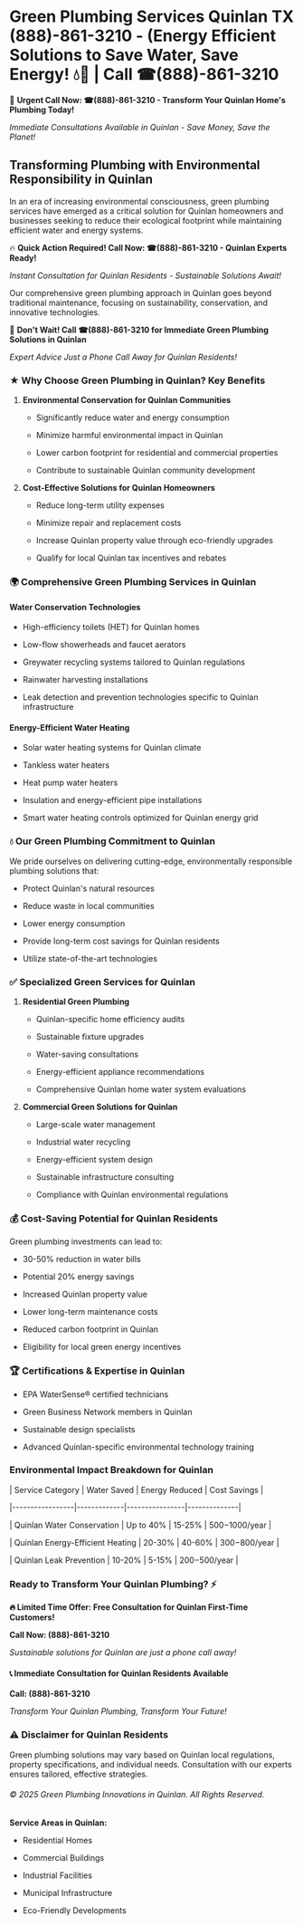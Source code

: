 # Green Plumbing Services Quinlan TX (888)-861-3210 - (Energy Efficient Solutions to Save Water, Save Energy! 💧🌿 | Call ☎(888)-861-3210

🚨 **Urgent Call Now: ☎(888)-861-3210 - Transform Your Quinlan Home's Plumbing Today!**
*Immediate Consultations Available in Quinlan - Save Money, Save the Planet!*

## Transforming Plumbing with Environmental Responsibility in Quinlan

In an era of increasing environmental consciousness, green plumbing services have emerged as a critical solution for Quinlan homeowners and businesses seeking to reduce their ecological footprint while maintaining efficient water and energy systems. 

🔥 **Quick Action Required! Call Now: ☎(888)-861-3210 - Quinlan Experts Ready!**
*Instant Consultation for Quinlan Residents - Sustainable Solutions Await!*

Our comprehensive green plumbing approach in Quinlan goes beyond traditional maintenance, focusing on sustainability, conservation, and innovative technologies.

🚨 **Don't Wait! Call ☎(888)-861-3210 for Immediate Green Plumbing Solutions in Quinlan**
*Expert Advice Just a Phone Call Away for Quinlan Residents!*

### ★ Why Choose Green Plumbing in Quinlan? Key Benefits

1. **Environmental Conservation for Quinlan Communities** 
   - Significantly reduce water and energy consumption
   - Minimize harmful environmental impact in Quinlan
   - Lower carbon footprint for residential and commercial properties
   - Contribute to sustainable Quinlan community development

2. **Cost-Effective Solutions for Quinlan Homeowners** 
   - Reduce long-term utility expenses
   - Minimize repair and replacement costs
   - Increase Quinlan property value through eco-friendly upgrades
   - Qualify for local Quinlan tax incentives and rebates

### 🌍 Comprehensive Green Plumbing Services in Quinlan

#### Water Conservation Technologies
- High-efficiency toilets (HET) for Quinlan homes
- Low-flow showerheads and faucet aerators
- Greywater recycling systems tailored to Quinlan regulations
- Rainwater harvesting installations
- Leak detection and prevention technologies specific to Quinlan infrastructure

#### Energy-Efficient Water Heating
- Solar water heating systems for Quinlan climate
- Tankless water heaters
- Heat pump water heaters
- Insulation and energy-efficient pipe installations
- Smart water heating controls optimized for Quinlan energy grid

### 💧 Our Green Plumbing Commitment to Quinlan

We pride ourselves on delivering cutting-edge, environmentally responsible plumbing solutions that:
- Protect Quinlan's natural resources
- Reduce waste in local communities
- Lower energy consumption
- Provide long-term cost savings for Quinlan residents
- Utilize state-of-the-art technologies

### ✅ Specialized Green Services for Quinlan

1. **Residential Green Plumbing**
   - Quinlan-specific home efficiency audits
   - Sustainable fixture upgrades
   - Water-saving consultations
   - Energy-efficient appliance recommendations
   - Comprehensive Quinlan home water system evaluations

2. **Commercial Green Solutions for Quinlan**
   - Large-scale water management
   - Industrial water recycling
   - Energy-efficient system design
   - Sustainable infrastructure consulting
   - Compliance with Quinlan environmental regulations

### 💰 Cost-Saving Potential for Quinlan Residents

Green plumbing investments can lead to:
- 30-50% reduction in water bills
- Potential 20% energy savings
- Increased Quinlan property value
- Lower long-term maintenance costs
- Reduced carbon footprint in Quinlan
- Eligibility for local green energy incentives

### 🏆 Certifications & Expertise in Quinlan

- EPA WaterSense® certified technicians
- Green Business Network members in Quinlan
- Sustainable design specialists
- Advanced Quinlan-specific environmental technology training

### Environmental Impact Breakdown for Quinlan

| Service Category | Water Saved | Energy Reduced | Cost Savings |
|-----------------|-------------|----------------|--------------|
| Quinlan Water Conservation | Up to 40% | 15-25% | $500-$1000/year |
| Quinlan Energy-Efficient Heating | 20-30% | 40-60% | $300-$800/year |
| Quinlan Leak Prevention | 10-20% | 5-15% | $200-$500/year |

### Ready to Transform Your Quinlan Plumbing? ⚡

**🔥 Limited Time Offer: Free Consultation for Quinlan First-Time Customers!**

**Call Now: (888)-861-3210**
*Sustainable solutions for Quinlan are just a phone call away!*

#### 📞 Immediate Consultation for Quinlan Residents Available

**Call: (888)-861-3210**
*Transform Your Quinlan Plumbing, Transform Your Future!*

### ⚠️ Disclaimer for Quinlan Residents

Green plumbing solutions may vary based on Quinlan local regulations, property specifications, and individual needs. Consultation with our experts ensures tailored, effective strategies.

###### © 2025 Green Plumbing Innovations in Quinlan. All Rights Reserved.

**Service Areas in Quinlan:** 
- Residential Homes
- Commercial Buildings
- Industrial Facilities
- Municipal Infrastructure
- Eco-Friendly Developments